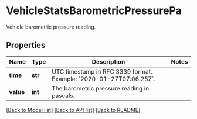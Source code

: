 # VehicleStatsBarometricPressurePa

Vehicle barometric pressure reading.
## Properties
Name | Type | Description | Notes
------------ | ------------- | ------------- | -------------
**time** | **str** | UTC timestamp in RFC 3339 format. Example: &#x60;2020-01-27T07:06:25Z&#x60;. | 
**value** | **int** | The barometric pressure reading in pascals. | 

[[Back to Model list]](../README.md#documentation-for-models) [[Back to API list]](../README.md#documentation-for-api-endpoints) [[Back to README]](../README.md)


